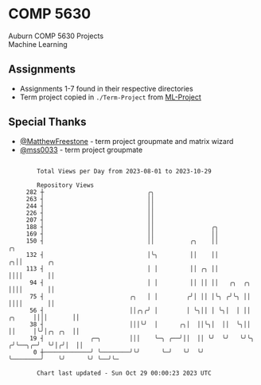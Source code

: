 # COMP 5630
Auburn COMP 5630 Projects  
Machine Learning

## Assignments
- Assignments 1-7 found in their respective directories
- Term project copied in `./Term-Project` from [ML-Project](https://github.com/wumphlett/ML-Project)

## Special Thanks
- [@MatthewFreestone](https://github.com/MatthewFreestone) - term project groupmate and matrix wizard
- [@mss0033](https://github.com/mss0033) - term project groupmate

```

        Total Views per Day from 2023-08-01 to 2023-10-29

        Repository Views
     282 ┼                             ╭╮
     263 ┤                             ││
     244 ┤                             ││
     226 ┤                             ││
     207 ┤                             ││
     188 ┤                             ││                ╭╮
     169 ┤                             ││                ││
     150 ┤                             ││          ╭╮    ││                            ╭╮
     132 ┤                             │╰╮         ││    ││                          ╭╮││       ╭╮
     113 ┤                             │ │         ││ ╭╮ ││                          ││││       ││
      94 ┤                             │ │         ││ ││ ││   ╭╮  ╭╮                 ││││       ││
      75 ┤                        ╭╮   │ │        ╭╯│ ││ │╰╮ ╭╯╰╮ ││                 ││││       ││
      56 ┤                        ││╭╮╭╯ │        │ ╰╮││ │ ╰╮│  │ ││          ╭╮     ││││       ││
      38 ┤                        │││╰╯  │      ╭╮│  ││╰╮│  ││  ╰╮││          ││     │╰╯│╭╮ ╭╮  ││
      19 ┤             ╭─╮        │││    ╰─╮ ╭──╯││  ││ ╰╯  ╰╯   ╰╯╰╮        ╭╯╰──╮╭─╯  ╰╯│╭╯│  ││
       0 ┼─────────────╯ ╰────────╯╰╯      ╰─╯   ╰╯  ╰╯             ╰────────╯    ╰╯      ╰╯ ╰──╯╰─

        Chart last updated - Sun Oct 29 00:00:23 2023 UTC
        
```
